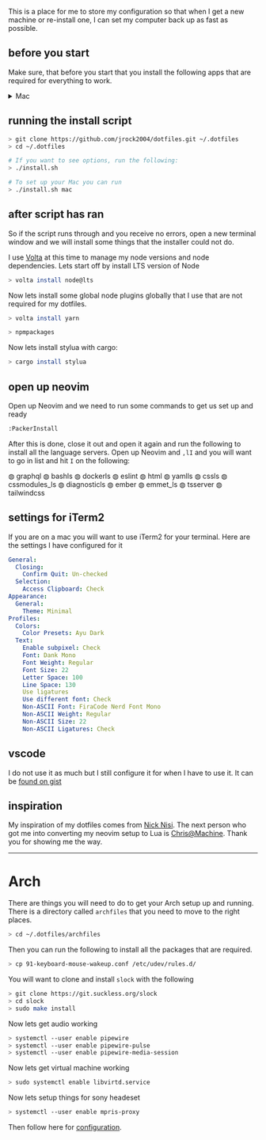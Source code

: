 This is a place for me to store my configuration so that when I get a new machine or re-install one, I can set my computer back up as fast as possible.

## before you start

Make sure, that before you start that you install the following apps that are required for everything to work.

<details>
  <summary>Mac</summary>

- Xcode Command Line Tools
- Git

Xcode will give your mac all the tools you will need to run the scripts.

</details>

## running the install script

```bash
> git clone https://github.com/jrock2004/dotfiles.git ~/.dotfiles
> cd ~/.dotfiles

# If you want to see options, run the following:
> ./install.sh

# To set up your Mac you can run
> ./install.sh mac
```

## after script has ran

So if the script runs through and you receive no errors, open a new terminal window and we will install some things that the installer could not do.

I use [Volta](https://volta.sh) at this time to manage my node versions and node dependencies. Lets start off by install LTS version of Node

```bash
> volta install node@lts
```

Now lets install some global node plugins globally that I use that are not required for my dotfiles.

```bash
> volta install yarn
```

```bash
> npmpackages
```

Now lets install stylua with cargo:

```bash
> cargo install stylua
```

## open up neovim

Open up Neovim and we need to run some commands to get us set up and ready

```bash
:PackerInstall
```

After this is done, close it out and open it again and run the following to install all the language servers. Open up Neovim and `,lI` and you will want to go in list and hit `I` on the following:

◍ graphql
◍ bashls
◍ dockerls
◍ eslint
◍ html
◍ yamlls
◍ cssls
◍ cssmodules_ls
◍ diagnosticls
◍ ember
◍ emmet_ls
◍ tsserver
◍ tailwindcss

## settings for iTerm2

If you are on a mac you will want to use iTerm2 for your terminal. Here are the settings I have configured for it

```yml
General:
  Closing:
    Confirm Quit: Un-checked
  Selection:
    Access Clipboard: Check
Appearance:
  General:
    Theme: Minimal
Profiles:
  Colors:
    Color Presets: Ayu Dark
  Text:
    Enable subpixel: Check
    Font: Dank Mono
    Font Weight: Regular
    Font Size: 22
    Letter Space: 100
    Line Space: 130
    Use ligatures
    Use different font: Check
    Non-ASCII Font: FiraCode Nerd Font Mono
    Non-ASCII Weight: Regular
    Non-ASCII Size: 22
    Non-ASCII Ligatures: Check
```

## vscode

I do not use it as much but I still configure it for when I have to use it. It can be [found on gist](https://gist.github.com/jrock2004/34c134d3a4a8bfb84336fd5d52472237)

## inspiration

My inspiration of my dotfiles comes from [Nick Nisi](https://github.com/nicknisi/dotfiles).
The next person who got me into converting my neovim setup to Lua is [Chris@Machine](https://www.chrisatmachine.com/neovim). Thank you for showing me the way.



-------

# Arch

There are things you will need to do to get your Arch setup up and running. There is a directory called `archfiles` that you need to move to the right places.

```bash
> cd ~/.dotfiles/archfiles
```

Then you can run the following to install all the packages that are required.

```bash
> cp 91-keyboard-mouse-wakeup.conf /etc/udev/rules.d/
```

You will want to clone and install `slock` with the following

```bash
> git clone https://git.suckless.org/slock
> cd slock
> sudo make install
```

Now lets get audio working

```bash
> systemctl --user enable pipewire
> systemctl --user enable pipewire-pulse
> systemctl --user enable pipewire-media-session
```

Now lets get virtual machine working

```bash
> sudo systemctl enable libvirtd.service
```

Now lets setup things for sony headeset

```bash
> systemctl --user enable mpris-proxy
```

Then follow here for [configuration](https://wiki.archlinux.org/title/Virt-Manager).
